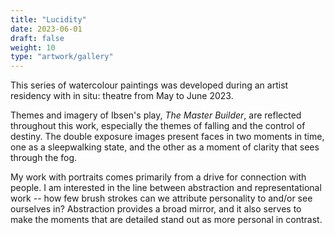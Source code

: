 ```yaml
---
title: "Lucidity"
date: 2023-06-01
draft: false
weight: 10
type: "artwork/gallery"
---
```


This series of watercolour paintings was developed during an artist residency with in situ: theatre from May to June 2023. 

Themes and imagery of Ibsen's play, *The Master Builder*, are reflected throughout this work, especially the themes of falling and the control of destiny. The double exposure images present faces in two moments in time, one as a sleepwalking state, and the other as a moment of clarity that sees through the fog.
 
My work with portraits comes primarily from a drive for connection with people. I am interested in the line between abstraction and representational work -- how few brush strokes can we attribute personality to and/or see ourselves in? Abstraction provides a broad mirror, and it also serves to make the moments that are detailed stand out as more personal in contrast.
